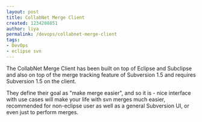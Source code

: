 ```yaml
---
layout: post
title: CollabNet Merge Client
created: 1234208851
author: liya
permalink: /devops/collabnet-merge-client
tags:
- DevOps
- eclipse svn
---
```

<p>The <span><span>CollabNet</span></span> Merge Client has been built on top of Eclipse and <span><span>Subclipse</span></span> and also on top of the merge tracking feature of Subversion 1.5 and requires Subversion 1.5 on the client.</p>
<p>They define their goal as &quot;make merge easier&quot;, and so it is - nice interface with use cases will make your life with <span><span>svn</span></span> merges much easier, recommended for non-eclipse user as well as a general Subversion UI, or even just to perform merges.</p>
